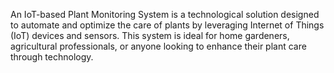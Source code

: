 An IoT-based Plant Monitoring System is a technological solution designed to automate and optimize the care of plants by leveraging Internet of Things (IoT) devices and sensors. This system is ideal for home gardeners, agricultural professionals, or anyone looking to enhance their plant care through technology.
